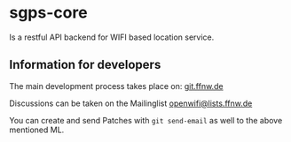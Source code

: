 # sgps-core

Is a restful API backend for WIFI based location service.

## Information for developers

The main development process takes place on:
[git.ffnw.de](https://git.ffnw.de/GSoC/sgps-core "ffnw gitlab repo")

Discussions can be taken on the Mailinglist [openwifi@lists.ffnw.de](https://lists.ffnw.de/mailman/listinfo/openwifi "Mailinglist for openwifi.su")

You can create and send Patches with `git send-email` as well to the above mentioned ML.